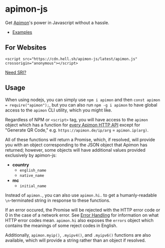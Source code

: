 # apimon-js

Get [Apimon](https://apimon.de/)'s power in Javascript without a hassle.

- [Examples](https://github.com/hell-sh/apimon-js/tree/master/examples)

## For Websites

    <script src="https://cdn.hell.sh/apimon-js/latest/apimon.js" crossorigin="anonymous"></script>

[Need SRI?](https://cdn.hell.sh/#apimon-js)

## Usage

When using nodejs, you can simply use `npm i apimon` and then `const apimon = require("apimon");`, but you can also run `npm -g i apimon` to have global access to the `apimon` CLI utility, which you might like.

Regardless of NPM or `<script>` tag, you will have access to the `apimon` object which has a function for [every Apimon HTTP API](https://apimon.de/http-apis) except for "Generate QR Code," e.g. `https://apimon.de/ip/arg` = `apimon.ip(arg)`.

All of these functions will return a Promise, which, if resolved, will provide you with an object corresponding to the JSON object that Apimon has returned; however, some objects will have additional values provided exclusively by apimon-js:

- **country**
  - `english_name`
  - `native_name`
- **mc**
  - `initial_name`

Instead of `apimon.`, you can also use `apimon.hi.` to get a humanly-readable `\n`-terminated string in response to these functions.

If an error occured, the Promise will be rejected with the HTTP error code or 0 in the case of a network error. See [Error Handling](https://apimon.de/http-apis#errors) for information on what HTTP error codes mean.
`apimon.hi` also exposes the `errors` object which contains the meanings of some reject codes in English.

Additionally, `apimon.myip()`, `.myipv4()`, and `.myipv6()` functions are also available, which will provide a string rather than an object if resolved.
